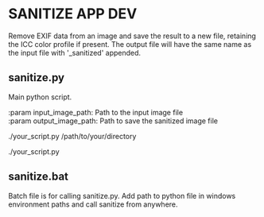 # SANITIZE APP DEV  

Remove EXIF data from an image and save the result to a new file,
retaining the ICC color profile if present. The output file will
have the same name as the input file with '_sanitized' appended.  


## sanitize.py  
Main python script.  

:param input_image_path: Path to the input image file  
:param output_image_path: Path to save the sanitized image file  

./your_script.py /path/to/your/directory  

./your_script.py  


## sanitize.bat  
Batch file is for calling sanitize.py. Add path to python file in windows environment paths and call sanitize from anywhere.  